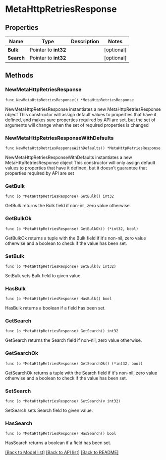 # MetaHttpRetriesResponse

## Properties

Name | Type | Description | Notes
------------ | ------------- | ------------- | -------------
**Bulk** | Pointer to **int32** |  | [optional] 
**Search** | Pointer to **int32** |  | [optional] 

## Methods

### NewMetaHttpRetriesResponse

`func NewMetaHttpRetriesResponse() *MetaHttpRetriesResponse`

NewMetaHttpRetriesResponse instantiates a new MetaHttpRetriesResponse object
This constructor will assign default values to properties that have it defined,
and makes sure properties required by API are set, but the set of arguments
will change when the set of required properties is changed

### NewMetaHttpRetriesResponseWithDefaults

`func NewMetaHttpRetriesResponseWithDefaults() *MetaHttpRetriesResponse`

NewMetaHttpRetriesResponseWithDefaults instantiates a new MetaHttpRetriesResponse object
This constructor will only assign default values to properties that have it defined,
but it doesn't guarantee that properties required by API are set

### GetBulk

`func (o *MetaHttpRetriesResponse) GetBulk() int32`

GetBulk returns the Bulk field if non-nil, zero value otherwise.

### GetBulkOk

`func (o *MetaHttpRetriesResponse) GetBulkOk() (*int32, bool)`

GetBulkOk returns a tuple with the Bulk field if it's non-nil, zero value otherwise
and a boolean to check if the value has been set.

### SetBulk

`func (o *MetaHttpRetriesResponse) SetBulk(v int32)`

SetBulk sets Bulk field to given value.

### HasBulk

`func (o *MetaHttpRetriesResponse) HasBulk() bool`

HasBulk returns a boolean if a field has been set.

### GetSearch

`func (o *MetaHttpRetriesResponse) GetSearch() int32`

GetSearch returns the Search field if non-nil, zero value otherwise.

### GetSearchOk

`func (o *MetaHttpRetriesResponse) GetSearchOk() (*int32, bool)`

GetSearchOk returns a tuple with the Search field if it's non-nil, zero value otherwise
and a boolean to check if the value has been set.

### SetSearch

`func (o *MetaHttpRetriesResponse) SetSearch(v int32)`

SetSearch sets Search field to given value.

### HasSearch

`func (o *MetaHttpRetriesResponse) HasSearch() bool`

HasSearch returns a boolean if a field has been set.


[[Back to Model list]](../README.md#documentation-for-models) [[Back to API list]](../README.md#documentation-for-api-endpoints) [[Back to README]](../README.md)


